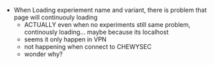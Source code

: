 - When Loading experiement name and variant, there is problem that page will continuouly loading
  - ACTUALLY even when no experiments still same problem, continously loading... maybe because its localhost
  - seems it only happen in VPN
  - not happening when connect to CHEWYSEC
  - wonder why?